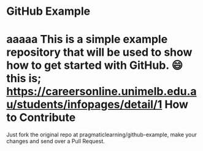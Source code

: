 GitHub Example
==============

aaaaa This is a simple example repository that will be used to show how to get started with GitHub. :smile:
this is;
https://careersonline.unimelb.edu.au/students/infopages/detail/1
How to Contribute
=================

Just fork the original repo at pragmaticlearning/github-example, make your changes and send over a Pull Request.
